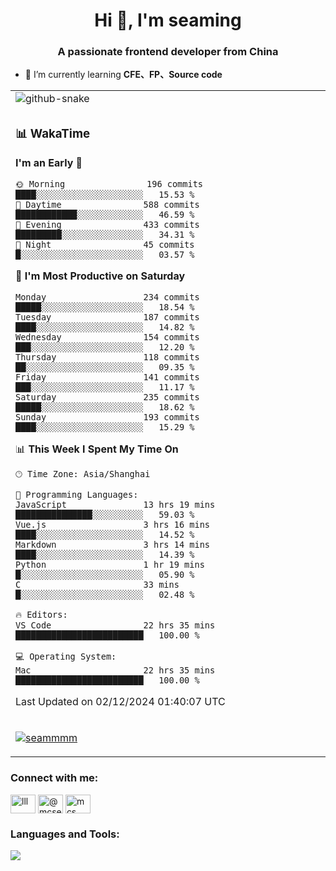 <h1 align="center">Hi 👋, I'm seaming</h1>
<h3 align="center">A passionate frontend developer from China</h3>

- 🌱 I’m currently learning **CFE、FP、Source code**

<div align="center">

<table>

<tr><td>
  <img alt="github-snake" src="profile-snake-contrib/github-user-contribution.svg"/>
</td></tr>

<tr><td>

### 📊 WakaTime

<!--START_SECTION:waka-->
**I'm an Early 🐤** 

```text
🌞 Morning                196 commits         ████░░░░░░░░░░░░░░░░░░░░░   15.53 % 
🌆 Daytime                588 commits         ████████████░░░░░░░░░░░░░   46.59 % 
🌃 Evening                433 commits         █████████░░░░░░░░░░░░░░░░   34.31 % 
🌙 Night                  45 commits          █░░░░░░░░░░░░░░░░░░░░░░░░   03.57 % 
```
📅 **I'm Most Productive on Saturday** 

```text
Monday                   234 commits         █████░░░░░░░░░░░░░░░░░░░░   18.54 % 
Tuesday                  187 commits         ████░░░░░░░░░░░░░░░░░░░░░   14.82 % 
Wednesday                154 commits         ███░░░░░░░░░░░░░░░░░░░░░░   12.20 % 
Thursday                 118 commits         ██░░░░░░░░░░░░░░░░░░░░░░░   09.35 % 
Friday                   141 commits         ███░░░░░░░░░░░░░░░░░░░░░░   11.17 % 
Saturday                 235 commits         █████░░░░░░░░░░░░░░░░░░░░   18.62 % 
Sunday                   193 commits         ████░░░░░░░░░░░░░░░░░░░░░   15.29 % 
```


📊 **This Week I Spent My Time On** 

```text
🕑︎ Time Zone: Asia/Shanghai

💬 Programming Languages: 
JavaScript               13 hrs 19 mins      ███████████████░░░░░░░░░░   59.03 % 
Vue.js                   3 hrs 16 mins       ████░░░░░░░░░░░░░░░░░░░░░   14.52 % 
Markdown                 3 hrs 14 mins       ████░░░░░░░░░░░░░░░░░░░░░   14.39 % 
Python                   1 hr 19 mins        █░░░░░░░░░░░░░░░░░░░░░░░░   05.90 % 
C                        33 mins             █░░░░░░░░░░░░░░░░░░░░░░░░   02.48 % 

🔥 Editors: 
VS Code                  22 hrs 35 mins      █████████████████████████   100.00 % 

💻 Operating System: 
Mac                      22 hrs 35 mins      █████████████████████████   100.00 % 
```


 Last Updated on 02/12/2024 01:40:07 UTC
<!--END_SECTION:waka-->

</td></tr>

<tr><td>
  <p align="left"> <a href="https://github.com/ryo-ma/github-profile-trophy"><img src="https://github-profile-trophy.vercel.app/?username=seammmm" alt="seammmm" /></a> </p>
</td></tr>
</table>

<h3 align="left">Connect with me:</h3>
<p align="left">
<a href="https://dev.to/lll" target="blank"><img align="center" src="https://raw.githubusercontent.com/rahuldkjain/github-profile-readme-generator/master/src/images/icons/Social/devto.svg" alt="lll" height="30" width="40" /></a>
<a href="https://medium.com/@mcseaming" target="blank"><img align="center" src="https://raw.githubusercontent.com/rahuldkjain/github-profile-readme-generator/master/src/images/icons/Social/medium.svg" alt="@mcseaming" height="30" width="40" /></a>
<a href="https://www.leetcode.com/mcs" target="blank"><img align="center" src="https://raw.githubusercontent.com/rahuldkjain/github-profile-readme-generator/master/src/images/icons/Social/leet-code.svg" alt="mcs" height="30" width="40" /></a>
</p>

<h3 align="left">Languages and Tools:</h3>
<img align="left" src="https://skillicons.dev/icons?i=sass,ts,jest,express,nuxt,firebase,gatsby,js,vue,react,redux,docker,discord,mongodb,stackoverflow,idea,git,vscode,github,gitlab,figma,vite,svg,next,gulp,webpack,bootstrap,jquery,swift,prisma" />
